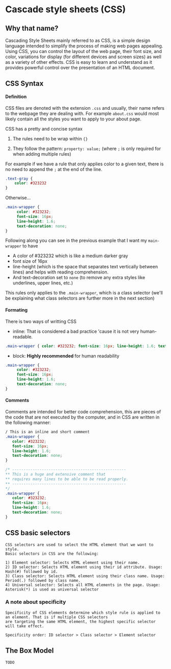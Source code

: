 # Cascade style sheets (CSS)

## Why that name?

Cascading Style Sheets mainly referred to as CSS, is a simple design language intended to simplify the process of making web pages appealing. Using CSS, you can control the layout of the web page, their font size, and color, variations for display (for different devices and screen sizes) as well as a variety of other effects. CSS is easy to learn and understand as it provides powerful control over the presentation of an HTML document.

## CSS Syntax

#### Definition

CSS files are denoted with the extension `.css` and usually, their name refers to the webpage they are dealing with. For example `about.css` would most likely contain all the styles you want to apply to your about page.

CSS has a pretty and concise syntax

1) The rules need to be wrap within `{}`

2) They follow the pattern: `property: value;` (where `;` is only required for when adding multiple rules)

For example if we have a rule that only applies color to a given text, there is no need to append the `;` at the end of the line.

``` CSS
.text-gray {
    color: #323232
}
```
Otherwise...

``` CSS
.main-wrapper {
     color: #323232;
     font-size: 16px;
     line-height: 1.6;
     text-decoration: none;
}
```

Following along you can see in the previous example that I want my `main-wrapper` to have

- A color of #323232 which is like a medium darker gray
- font size of 16px
- line-height (which is the space that separates text vertically between lines) and helps with reading comprehension.
- And text-decoration set to `none` (to remove any extra styles like underlines, upper lines, etc.)

This rules only applies to the `.main-wrapper`, which is a class selector (we'll be explaining what class selectors are further more in the next section)

#### Formating

There is two ways of writting CSS 

- inline: That is considered a bad practice 'cause it is not very human-readable.
``` CSS
.main-wrapper { color: #323232; font-size: 16px; line-height: 1.6; text-decoration: none; } 
```
- block: <strong> Highly recommended </strong> for human readability
``` CSS
.main-wrapper {
     color: #323232;
     font-size: 16px;
     line-height: 1.6;
     text-decoration: none;
}
```
#### Comments

Comments are intended for better code comprehension, this are pieces of the code that are not executed by the computer, and in CSS are written in the following manner:

``` CSS
/ This is an inline and short comment
.main-wrapper {
   color: #323232;
   font-size: 16px;
   line-height: 1.6;
   text-decoration: none;
}

/* --------------------------------------------------
** This is a huge and extensive comment that
** requires many lines to be able to be read properly.
** --------------------------------------------------
*/
.main-wrapper {
   color: #323232;
   font-size: 16px;
   line-height: 1.6;
   text-decoration: none;
}
```
## CSS basic selectors 
    CSS selectors are used to select the HTML element that we want to style.
    Basic selectors in CSS are the following:
    
    1) Element selector: Selects HTML element using their name.
    2) ID selector: Selects HTML element using their id attribute. Usage: Hash(#) followed by id.
    3) Class selector: Selects HTML element using their class name. Usage: Period(.) followed by class name.
    4) Universal selector: Selects all HTML elements in the page. Usage: Asterisk(*) is used as universal selector
### A note about specificity
    Specificity of CSS elements determine which style rule is applied to an element. That is if multiple CSS selectors
    are targeting the same HTML element, the highest specific selector will take effect.
    
    Specificity order: ID selector > Class selector > Element selector
## The Box Model
    TODO
